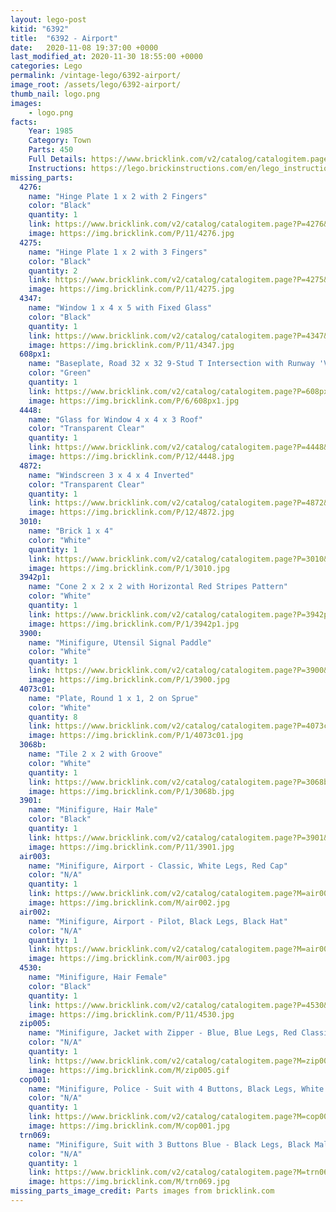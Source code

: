 ```yaml
---
layout: lego-post
kitid: "6392"
title:  "6392 - Airport"
date:   2020-11-08 19:37:00 +0000
last_modified_at: 2020-11-30 18:55:00 +0000
categories: Lego
permalink: /vintage-lego/6392-airport/
image_root: /assets/lego/6392-airport/
thumb_nail: logo.png
images:
    - logo.png
facts:
    Year: 1985
    Category: Town
    Parts: 450
    Full Details: https://www.bricklink.com/v2/catalog/catalogitem.page?S=6392-1
    Instructions: https://lego.brickinstructions.com/en/lego_instructions/set/6392/Airport
missing_parts:
  4276:
    name: "Hinge Plate 1 x 2 with 2 Fingers"
    color: "Black"
    quantity: 1
    link: https://www.bricklink.com/v2/catalog/catalogitem.page?P=4276&idColor=11
    image: https://img.bricklink.com/P/11/4276.jpg
  4275:
    name: "Hinge Plate 1 x 2 with 3 Fingers"
    color: "Black"
    quantity: 2
    link: https://www.bricklink.com/v2/catalog/catalogitem.page?P=4275&idColor=11
    image: https://img.bricklink.com/P/11/4275.jpg
  4347:
    name: "Window 1 x 4 x 5 with Fixed Glass"
    color: "Black"
    quantity: 1
    link: https://www.bricklink.com/v2/catalog/catalogitem.page?P=4347&idColor=11
    image: https://img.bricklink.com/P/11/4347.jpg
  608px1:
    name: "Baseplate, Road 32 x 32 9-Stud T Intersection with Runway 'V' Pattern"
    color: "Green"
    quantity: 1
    link: https://www.bricklink.com/v2/catalog/catalogitem.page?P=608px1&idColor=6
    image: https://img.bricklink.com/P/6/608px1.jpg
  4448:
    name: "Glass for Window 4 x 4 x 3 Roof"
    color: "Transparent Clear"
    quantity: 1
    link: https://www.bricklink.com/v2/catalog/catalogitem.page?P=4448&idColor=12
    image: https://img.bricklink.com/P/12/4448.jpg 
  4872:
    name: "Windscreen 3 x 4 x 4 Inverted"   
    color: "Transparent Clear"
    quantity: 1
    link: https://www.bricklink.com/v2/catalog/catalogitem.page?P=4872&idColor=12
    image: https://img.bricklink.com/P/12/4872.jpg 
  3010:
    name: "Brick 1 x 4"   
    color: "White"
    quantity: 1
    link: https://www.bricklink.com/v2/catalog/catalogitem.page?P=3010&idColor=1
    image: https://img.bricklink.com/P/1/3010.jpg
  3942p1:
    name: "Cone 2 x 2 x 2 with Horizontal Red Stripes Pattern"   
    color: "White"
    quantity: 1
    link: https://www.bricklink.com/v2/catalog/catalogitem.page?P=3942p1&idColor=1
    image: https://img.bricklink.com/P/1/3942p1.jpg   
  3900:
    name: "Minifigure, Utensil Signal Paddle"   
    color: "White"
    quantity: 1
    link: https://www.bricklink.com/v2/catalog/catalogitem.page?P=3900&idColor=1
    image: https://img.bricklink.com/P/1/3900.jpg   
  4073c01:
    name: "Plate, Round 1 x 1, 2 on Sprue"   
    color: "White"
    quantity: 8
    link: https://www.bricklink.com/v2/catalog/catalogitem.page?P=4073c01&idColor=1
    image: https://img.bricklink.com/P/1/4073c01.jpg      
  3068b:
    name: "Tile 2 x 2 with Groove"   
    color: "White"
    quantity: 1
    link: https://www.bricklink.com/v2/catalog/catalogitem.page?P=3068b&idColor=1
    image: https://img.bricklink.com/P/1/3068b.jpg  
  3901:
    name: "Minifigure, Hair Male"   
    color: "Black"
    quantity: 1
    link: https://www.bricklink.com/v2/catalog/catalogitem.page?P=3901&idColor=11
    image: https://img.bricklink.com/P/11/3901.jpg      
  air003:
    name: "Minifigure, Airport - Classic, White Legs, Red Cap"   
    color: "N/A"
    quantity: 1
    link: https://www.bricklink.com/v2/catalog/catalogitem.page?M=air003
    image: https://img.bricklink.com/M/air002.jpg
  air002:
    name: "Minifigure, Airport - Pilot, Black Legs, Black Hat"   
    color: "N/A"
    quantity: 1
    link: https://www.bricklink.com/v2/catalog/catalogitem.page?M=air002
    image: https://img.bricklink.com/M/air003.jpg      
  4530:
    name: "Minifigure, Hair Female"   
    color: "Black"
    quantity: 1
    link: https://www.bricklink.com/v2/catalog/catalogitem.page?P=4530&idColor=11
    image: https://img.bricklink.com/P/11/4530.jpg
  zip005:
    name: "Minifigure, Jacket with Zipper - Blue, Blue Legs, Red Classic Helmet"   
    color: "N/A"
    quantity: 1
    link: https://www.bricklink.com/v2/catalog/catalogitem.page?M=zip005
    image: https://img.bricklink.com/M/zip005.gif
  cop001:
    name: "Minifigure, Police - Suit with 4 Buttons, Black Legs, White Hat"   
    color: "N/A"
    quantity: 1
    link: https://www.bricklink.com/v2/catalog/catalogitem.page?M=cop001
    image: https://img.bricklink.com/M/cop001.jpg    
  trn069:
    name: "Minifigure, Suit with 3 Buttons Blue - Black Legs, Black Male Hair"   
    color: "N/A"
    quantity: 1
    link: https://www.bricklink.com/v2/catalog/catalogitem.page?M=trn069
    image: https://img.bricklink.com/M/trn069.jpg
missing_parts_image_credit: Parts images from bricklink.com
---
```

